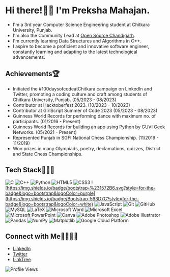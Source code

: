 # Hi there!👋🏻 I'm Preksha Mahajan.

- I'm a 3rd year Computer Science Engineering student at Chitkara University, Punjab.
- I'm also the Community Lead at [Open Source Chandigarh](https://github.com/Open-Source-Chandigarh).
- I'm currently learning Data Structures and Algorithms in C++.
- I aspire to become a proficient and innovative software engineer, constantly learning and adapting to the latest technological advancements.

## Achievements🏆

- Initiated the #100daysofcodeatChitkara campaign on LinkedIn and Twitter, promoting a coding culture and craft among students of Chitkara University, Punjab. (05/2023 - 08/2023)
- Contributor at Hacktoberfest 2023. (10/2023 - 10/2023)
- Contributor at GirlScript Summer of Code 2023 (05/2023 - 08/2023)
- Guinness World Records for performing dance with maximum no. of participants. (01/2016 - Present)
- Guinness World Records for building an app using Python by GUVI Geek Networks. (05/2021 - Present)
- Represented Punjab in SGFI National Chess Championship. (11/2019 - 11/2019)
- Won prizes in many Olympiads, poetry, declamations, quizzes, District and State Chess Championships.

## Tech Stack👩🏻‍💻
![C](https://img.shields.io/badge/c-%2300599C.svg?style=for-the-badge&logo=c&logoColor=white) ![C++](https://img.shields.io/badge/c++-%2300599C.svg?style=for-the-badge&logo=c%2B%2B&logoColor=white)  ![Python](https://img.shields.io/badge/python-3670A0?style=for-the-badge&logo=python&logoColor=ffdd54) ![HTML5](https://img.shields.io/badge/html5-%23E34F26.svg?style=for-the-badge&logo=html5&logoColor=white) ![CSS3](https://img.shields.io/badge/css3-%231572B6.svg?style=for-the-badge&logo=css3&logoColor=white) ![https://img.shields.io/badge/bootstrap-%231572B6.svg?style=for-the-badge&logo=bootstrap&logoColor=purple](https://img.shields.io/badge/Bootstrap-563D7C?style=for-the-badge&logo=bootstrap&logoColor=white) ![JavaScript](https://img.shields.io/badge/javascript-%23323330.svg?style=for-the-badge&logo=javascript&logoColor=%23F7DF1E) ![Git](https://img.shields.io/badge/Git-fc6d26?style=for-the-badge&logo=git&logoColor=white) ![GitHub](https://img.shields.io/badge/GitHub-%23121011.svg?style=for-the-badge&logo=github&logoColor=white) ![MySQL](https://img.shields.io/badge/mysql-%2300f.svg?style=for-the-badge&logo=mysql&logoColor=white) ![LaTeX](https://img.shields.io/badge/LaTeX-%234285F4.svg?style=for-the-badge&logo=latex&logoColor=white) ![Microsoft Word](https://img.shields.io/badge/MS%20Word-%231570AD.svg?style=for-the-badge&logo=microsoftword&logoColor=white) ![Microsoft Excel](https://img.shields.io/badge/MS%20Excel-%23217346.svg?style=for-the-badge&logo=microsoftexcel&logoColor=white) ![Microsoft PowerPoint](https://img.shields.io/badge/MS%20PowerPoint-%23B7472A.svg?style=for-the-badge&logo=microsoftpowerpoint&logoColor=white) ![Canva](https://img.shields.io/badge/Canva-%2300C4CC.svg?style=for-the-badge&logo=Canva&logoColor=white) ![Adobe Photoshop](https://img.shields.io/badge/adobephotoshop-%2331A8FF.svg?style=for-the-badge&logo=adobephotoshop&logoColor=white) ![Adobe Illustrator](https://img.shields.io/badge/adobeillustrator-%23FF9A00.svg?style=for-the-badge&logo=adobeillustrator&logoColor=white) ![Pandas](https://img.shields.io/badge/pandas-%23150458.svg?style=for-the-badge&logo=pandas&logoColor=white) ![NumPy](https://img.shields.io/badge/numpy-%23013243.svg?style=for-the-badge&logo=numpy&logoColor=white) ![Matplotlib](https://img.shields.io/badge/Matplotlib-%2315172F.svg?style=for-the-badge&logo=python&logoColor=white) ![Google Cloud Platform](https://img.shields.io/badge/GCP-%234285F4.svg?style=for-the-badge&logo=googlecloud&logoColor=white)

## Connect with Me🫱🏻‍🫲🏻

- [LinkedIn](https://www.linkedin.com/in/preksha-mahajan-090359214/)
- [Twitter](https://twitter.com/MahajanPreksha)
- [LinkTree](https://linktr.ee/PrekshaMahajan)

![Profile Views](https://komarev.com/ghpvc/?username=MahajanPreksha&color=green)
